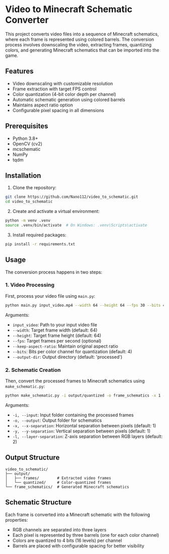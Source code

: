 # Video to Minecraft Schematic Converter

This project converts video files into a sequence of Minecraft schematics, where each frame is represented using colored barrels. The conversion process involves downscaling the video, extracting frames, quantizing colors, and generating Minecraft schematics that can be imported into the game.

## Features

- Video downscaling with customizable resolution
- Frame extraction with target FPS control
- Color quantization (4-bit color depth per channel)
- Automatic schematic generation using colored barrels
- Maintains aspect ratio option
- Configurable pixel spacing in all dimensions

## Prerequisites

- Python 3.8+
- OpenCV (cv2)
- mcschematic
- NumPy
- tqdm

## Installation

1. Clone the repository:
```bash
git clone https://github.com/Nano112/video_to_schematic.git
cd video_to_schematic
```

2. Create and activate a virtual environment:
```bash
python -m venv .venv
source .venv/bin/activate  # On Windows: .venv\Scripts\activate
```

3. Install required packages:
```bash
pip install -r requirements.txt
```

## Usage

The conversion process happens in two steps:

### 1. Video Processing

First, process your video file using `main.py`:

```bash
python main.py input_video.mp4 --width 64 --height 64 --fps 30 --bits 4 --output-dir output
```

Arguments:
- `input_video`: Path to your input video file
- `--width`: Target frame width (default: 64)
- `--height`: Target frame height (default: 64)
- `--fps`: Target frames per second (optional)
- `--keep-aspect-ratio`: Maintain original aspect ratio
- `--bits`: Bits per color channel for quantization (default: 4)
- `--output-dir`: Output directory (default: 'processed')

### 2. Schematic Creation

Then, convert the processed frames to Minecraft schematics using `make_schematic.py`:

```bash
python make_schematic.py -i output/quantized -o frame_schematics -x 1 -y 1 -l 2
```

Arguments:
- `-i, --input`: Input folder containing the processed frames
- `-o, --output`: Output folder for schematics
- `-x, --x-separation`: Horizontal separation between pixels (default: 1)
- `-y, --y-separation`: Vertical separation between pixels (default: 1)
- `-l, --layer-separation`: Z-axis separation between RGB layers (default: 2)

## Output Structure

```
video_to_schematic/
├── output/
│   ├── frames/        # Extracted video frames
│   └── quantized/     # Color-quantized frames
└── frame_schematics/  # Generated Minecraft schematics
```

## Schematic Structure

Each frame is converted into a Minecraft schematic with the following properties:

- RGB channels are separated into three layers
- Each pixel is represented by three barrels (one for each color channel)
- Colors are quantized to 4 bits (16 levels) per channel
- Barrels are placed with configurable spacing for better visibility
